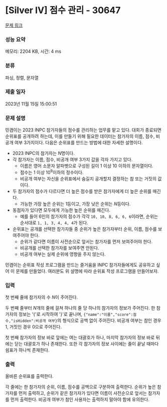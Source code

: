 # [Silver IV] 점수 관리 - 30647 

[문제 링크](https://www.acmicpc.net/problem/30647) 

### 성능 요약

메모리: 2204 KB, 시간: 4 ms

### 분류

파싱, 정렬, 문자열

### 제출 일자

2023년 11월 15일 15:00:51

### 문제 설명

<p>민겸이는 2023 INPC 참가자들의 점수를 관리하는 업무를 맡고 있다. 대회가 종료되면 순위표를 공개하려 하는데, 이를 만들기 위해 필요한 데이터는 참가자의 이름, 점수, 비공개 여부 3가지이다. 다음은 순위표를 만드는 방법에 대한 자세한 설명이다.</p>

<ul>
	<li>2023 INPC의 참가자는 <em>N</em>명이다.</li>
	<li>각 참가자는 이름, 점수, 비공개 여부 3가지 값을 각자 가지고 있다.
	<ul>
		<li>이름은 영어 소문자 알파벳으로 구성된 길이 1 이상 10 이하의 문자열이다.</li>
		<li>점수는 1 이상 10<sup>9</sup>이하의 정수이다.</li>
		<li>비공개 여부는 자신을 순위표에서 숨길지 공개할지 결정하는 참 또는 거짓의 값이다.</li>
	</ul>
	</li>
	<li>두 참가자의 점수가 다르다면 더 높은 점수를 받은 참가자에게 더 높은 순위를 매긴다.
	<ul>
		<li>가능한 가장 높은 순위는 1등이고, 가장 낮은 순위는 <em>N</em>등이다.</li>
	</ul>
	</li>
	<li>동점자가 있다면 모두에게 가능한 높은 순위를 매긴다.
	<ul>
		<li>예를 들어 6인의 참가자의 점수가 각각 <code>10, 10, 8, 6, 6, 6</code>이라면, 순위는 순서대로 <code>1, 1, 3, 4, 4, 4</code>가 된다.</li>
	</ul>
	</li>
	<li>순위표는 공개를 선택한 참가자들 중 순위가 높은 참가자부터 순위, 이름, 점수를 보여주어야 한다.
	<ul>
		<li>순위가 같다면 이름이 사전순으로 앞서는 참가자를 먼저 보여주어야 한다.</li>
		<li>비공개를 선택한 참가자를 보여주면 안된다.</li>
		<li>비공개 여부는 실제 순위에 영향을 주지 않는다.</li>
	</ul>
	</li>
</ul>

<p>민겸이는 순위표 작성 프로그램을 만드는 즐거움을 INPC 참가자들에게도 공유하고 싶어 이 문제를 만들었다. 여러분도 위 설명에 따라 순위표 작성 프로그램을 만들어보자.</p>

### 입력 

 <p>첫 번째 줄에 참가자의 수 <em>N</em>이 주어진다.</p>

<p>두 번째 줄부터 <em>N</em>개의 줄에 걸쳐 하나의 줄 당 하나의 참가자의 정보가 주어진다. 한 참가자의 정보는 '{'로 시작하여 '}'로 끝나며, <code>{"name":"이름","score":점수,"isHidden":비공개 여부}</code>의 형식으로 공백 없이 주어진다. 비공개 여부는 참인 경우 1, 거짓인 경우 0으로 주어진다.</p>

<p>첫 번째 참가자의 정보 바로 앞에는 여는 대괄호가 하나, 마지막 참가자의 정보 바로 뒤에는 닫는 대괄호가 하나 존재한다. 또한 각 참가자의 정보 사이에는 줄이 끝날 때마다 쉼표가 하나씩 존재한다.</p>

### 출력 

 <p>올바른 순위표를 출력한다.</p>

<p>각 줄에는 한 참가자의 순위, 이름, 점수를 공백으로 구분하여 출력한다. 순위가 높은 참가자를 먼저 출력하고, 순위가 같은 참가자가 있다면 이름이 사전순으로 앞서는 참가자를 먼저 출력한다. 비공개 여부가 참인 사용자는 출력하지 말아야 함에 유의한다.</p>

